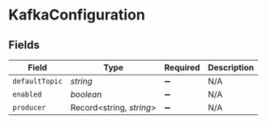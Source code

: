 # KafkaConfiguration


## Fields

| Field                    | Type                     | Required                 | Description              |
| ------------------------ | ------------------------ | ------------------------ | ------------------------ |
| `defaultTopic`           | *string*                 | :heavy_minus_sign:       | N/A                      |
| `enabled`                | *boolean*                | :heavy_minus_sign:       | N/A                      |
| `producer`               | Record<string, *string*> | :heavy_minus_sign:       | N/A                      |